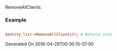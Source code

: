 RemoveAllClients.
### Example

```perl

$entity_list->RemoveAllClients(); # Returns void
```


Generated On 2018-04-29T00:30:15-07:00